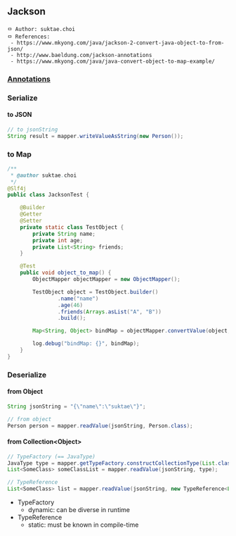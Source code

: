 ## Jackson

```
ㅁ Author: suktae.choi
ㅁ References:
 - https://www.mkyong.com/java/jackson-2-convert-java-object-to-from-json/
 - http://www.baeldung.com/jackson-annotations
 - https://www.mkyong.com/java/java-convert-object-to-map-example/
```

### [Annotations](http://www.baeldung.com/jackson-annotations)

### Serialize
#### to JSON
```java
// to jsonString
String result = mapper.writeValueAsString(new Person());
```

### to Map
```java
/**
 * @author suktae.choi
 */
@Slf4j
public class JacksonTest {

    @Builder
    @Getter
    @Setter
    private static class TestObject {
        private String name;
        private int age;
        private List<String> friends;
    }

    @Test
    public void object_to_map() {
        ObjectMapper objectMapper = new ObjectMapper();

        TestObject object = TestObject.builder()
                .name("name")
                .age(46)
                .friends(Arrays.asList("A", "B"))
                .build();

        Map<String, Object> bindMap = objectMapper.convertValue(object, Map.class);

        log.debug("bindMap: {}", bindMap);
    }
}
```

### Deserialize
#### from Object
```java
String jsonString = "{\"name\":\"suktae\"}";

// from object
Person person = mapper.readValue(jsonString, Person.class);
```

#### from Collection\<Object>
```java
// TypeFactory (== JavaType)
JavaType type = mapper.getTypeFactory.constructCollectionType(List.class, SomeClass.class);
List<SomeClass> someClassList = mapper.readValue(jsonString, type);

// TypeReference
List<SomeClass> list = mapper.readValue(jsonString, new TypeReference<List<SomeClass>>() {});
```

- TypeFactory
  - dynamic: can be diverse in runtime
- TypeReference
  - static: must be known in compile-time
